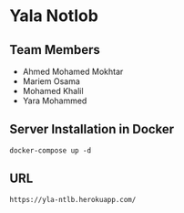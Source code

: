 # Yala Notlob

## Team Members

* Ahmed Mohamed Mokhtar
* Mariem Osama
* Mohamed Khalil
* Yara Mohammed


## Server Installation in Docker 
`docker-compose up -d` 

## URL
`https://yla-ntlb.herokuapp.com/`
